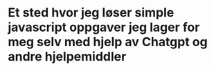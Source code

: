 <h1>Et sted hvor jeg løser simple javascript oppgaver jeg lager for meg selv med hjelp av Chatgpt og andre hjelpemiddler</h1>
